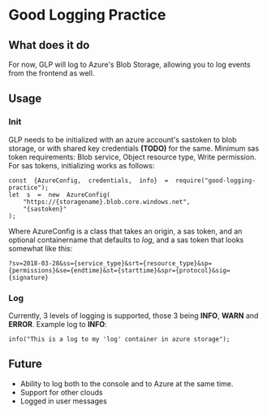 # Good Logging Practice
## What does it do
For now, GLP will log to Azure's Blob Storage, allowing you to log events from the frontend as well.
## Usage
### Init
GLP needs to be initialized with an azure account's sastoken to blob storage, or with shared key credentials **(TODO)** for the same.
Minimum sas token requirements: Blob service, Object resource type, Write permission.
For sas tokens, initializing works as follows:

    const  {AzureConfig,  credentials,  info}  =  require("good-logging-practice");
    let  s  =  new  AzureConfig(
	    "https://{storagename}.blob.core.windows.net",
	    "{sastoken}"
    );
Where AzureConfig is a class that takes an origin, a sas token, and an optional containername that defaults to *log*, and a sas token that looks somewhat like this:

    ?sv=2018-03-28&ss={service_type}&srt={resource_type}&sp={permissions}&se={endtime}&st={starttime}&spr={protocol}&sig={signature}
### Log
Currently, 3 levels of logging is supported, those 3 being **INFO**, **WARN** and **ERROR**.
Example log to **INFO**:

    info("This is a log to my 'log' container in azure storage");

## Future
 - Ability to log both to the console and to Azure at the same time.
 - Support for other clouds
 - Logged in user messages
